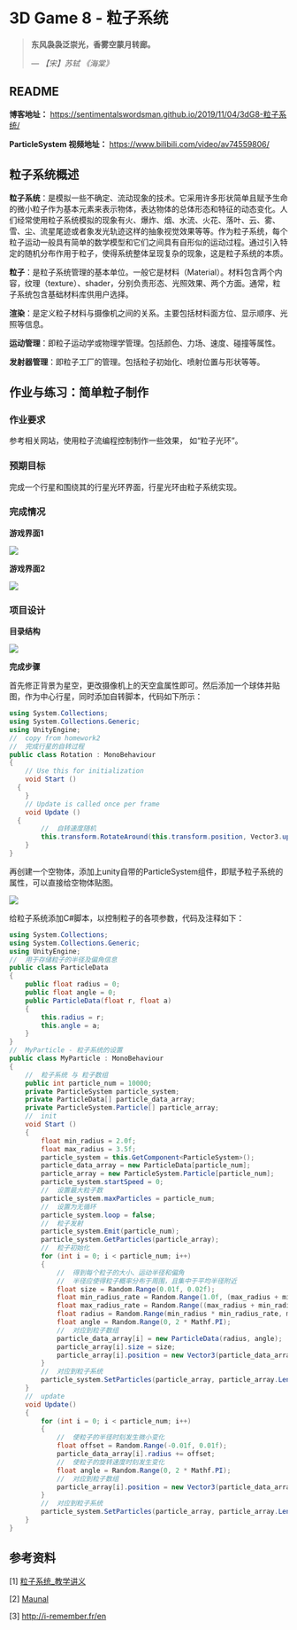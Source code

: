 # 3D Game 8 - 粒子系统

> **东风袅袅泛崇光，香雾空蒙月转廊。**
> 
>*— 【宋】苏轼 《海棠》*

## README

**博客地址：** https://sentimentalswordsman.github.io/2019/11/04/3dG8-粒子系统/

**ParticleSystem 视频地址：** https://www.bilibili.com/video/av74559806/

## 粒子系统概述

**粒子系统**：是模拟一些不确定、流动现象的技术。它采用许多形状简单且赋予生命的微小粒子作为基本元素来表示物体，表达物体的总体形态和特征的动态变化。人们经常使用粒子系统模拟的现象有火、爆炸、烟、水流、火花、落叶、云、雾、雪、尘、流星尾迹或者象发光轨迹这样的抽象视觉效果等等。作为粒子系统，每个粒子运动一般具有简单的数学模型和它们之间具有自形似的运动过程。通过引入特定的随机分布作用于粒子，使得系统整体呈现复杂的现象，这是粒子系统的本质。

**粒子**：是粒子系统管理的基本单位。一般它是材料（Material）。材料包含两个内容，纹理（texture）、shader，分别负责形态、光照效果、两个方面。通常，粒子系统包含基础材料库供用户选择。

**渲染**：是定义粒子材料与摄像机之间的关系。主要包括材料面方位、显示顺序、光照等信息。

**运动管理**：即粒子运动学或物理学管理。包括颜色、力场、速度、碰撞等属性。

**发射器管理**：即粒子工厂的管理。包括粒子初始化、喷射位置与形状等等。

## 作业与练习：简单粒子制作

### 作业要求

参考相关网站，使用粒子流编程控制制作一些效果， 如“粒子光环”。

### 预期目标

完成一个行星和围绕其的行星光环界面，行星光环由粒子系统实现。

### 完成情况

**游戏界面1**

![](./image/1.png)

**游戏界面2**

![](./image/2.png)

### 项目设计

**目录结构**

![](./image/3.png)

**完成步骤**

首先修正背景为星空，更改摄像机上的天空盒属性即可。然后添加一个球体并贴图，作为中心行星，同时添加自转脚本，代码如下所示：

```c#
using System.Collections;
using System.Collections.Generic;
using UnityEngine;
//  copy from homework2
//  完成行星的自转过程
public class Rotation : MonoBehaviour
{
	// Use this for initialization
	void Start ()
  {
	}
	// Update is called once per frame
	void Update ()
  {
        //  自转速度随机
        this.transform.RotateAround(this.transform.position, Vector3.up, Random.Range(1, 2));
	}
}
```

再创建一个空物体，添加上unity自带的ParticleSystem组件，即赋予粒子系统的属性，可以直接给空物体贴图。

![](./image/4.png)

给粒子系统添加C#脚本，以控制粒子的各项参数，代码及注释如下：

```C#
using System.Collections;
using System.Collections.Generic;
using UnityEngine;
//  用于存储粒子的半径及偏角信息
public class ParticleData
{
    public float radius = 0;
    public float angle = 0;
    public ParticleData(float r, float a)
    {
        this.radius = r;
        this.angle = a;
    }
}
//  MyParticle - 粒子系统的设置
public class MyParticle : MonoBehaviour
{
    //  粒子系统 与 粒子数组
    public int particle_num = 10000;
    private ParticleSystem particle_system; 
    private ParticleData[] particle_data_array;
    private ParticleSystem.Particle[] particle_array;
    //  init
    void Start ()
    {
        float min_radius = 2.0f;
        float max_radius = 3.5f;
        particle_system = this.GetComponent<ParticleSystem>();
        particle_data_array = new ParticleData[particle_num];
        particle_array = new ParticleSystem.Particle[particle_num];
        particle_system.startSpeed = 0;   
        //  设置最大粒子数 
        particle_system.maxParticles = particle_num;
        //  设置为无循环
        particle_system.loop = false;
        //  粒子发射
        particle_system.Emit(particle_num);
        particle_system.GetParticles(particle_array);
        //  粒子初始化
        for (int i = 0; i < particle_num; i++)
        {
            //  得到每个粒子的大小、运动半径和偏角
            //  半径应使得粒子概率分布于周围，且集中于平均半径附近
            float size = Random.Range(0.01f, 0.02f);
            float min_radius_rate = Random.Range(1.0f, (max_radius + min_radius) / 2 / min_radius);
            float max_radius_rate = Random.Range((max_radius + min_radius) / 2 / max_radius, 1.0f);
            float radius = Random.Range(min_radius * min_radius_rate, max_radius * max_radius_rate);
            float angle = Random.Range(0, 2 * Mathf.PI);
            //  对应到粒子数组
            particle_data_array[i] = new ParticleData(radius, angle);            
            particle_array[i].size = size;  
            particle_array[i].position = new Vector3(particle_data_array[i].radius * Mathf.Cos(angle), 0f, particle_data_array[i].radius * Mathf.Sin(angle));
        }
        //  对应到粒子系统
        particle_system.SetParticles(particle_array, particle_array.Length);
    }
    //  update
    void Update()
    {
        for (int i = 0; i < particle_num; i++)
        {
            //  使粒子的半径时刻发生微小变化
            float offset = Random.Range(-0.01f, 0.01f);
            particle_data_array[i].radius += offset;
            //  使粒子的旋转速度时刻发生变化
            float angle = Random.Range(0, 2 * Mathf.PI);
            //  对应到粒子数组
            particle_array[i].position = new Vector3(particle_data_array[i].radius * Mathf.Cos(angle), 0f, particle_data_array[i].radius * Mathf.Sin(angle));
        }
        //  对应到粒子系统
        particle_system.SetParticles(particle_array, particle_array.Length);
    }
}
```

## 参考资料

[1] [粒子系统_教学讲义](https://pmlpml.github.io/unity3d-learning/08-particle-system)

[2] [Maunal](https://docs.unity3d.com/Manual/index.html)

[3]  http://i-remember.fr/en